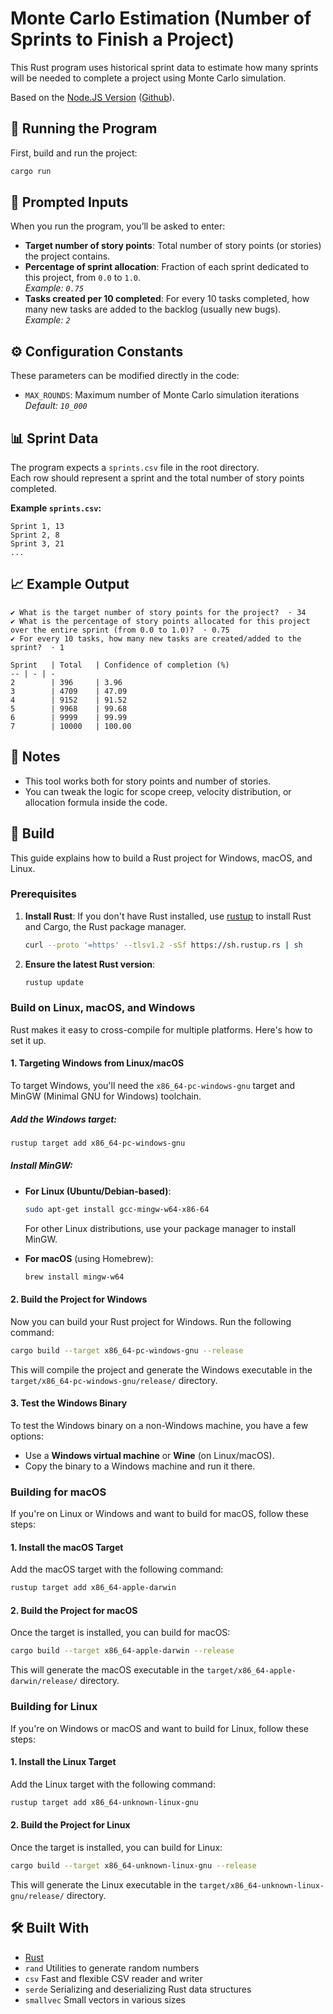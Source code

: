 # Monte Carlo Estimation (Number of Sprints to Finish a Project)

This Rust program uses historical sprint data to estimate how many sprints will be needed to complete a project using Monte Carlo simulation.

Based on the [Node.JS Version](https://git.francopan.com.br/franco/montecarlo-estimation) ([Github](https://github.com/francopan/montecarlo-estimation)).


## 🚀 Running the Program

First, build and run the project:

```bash
cargo run
```


## 🧾 Prompted Inputs

When you run the program, you’ll be asked to enter:

- **Target number of story points**: Total number of story points (or stories) the project contains.
- **Percentage of sprint allocation**: Fraction of each sprint dedicated to this project, from `0.0` to `1.0`.  
  _Example: `0.75`_
- **Tasks created per 10 completed**: For every 10 tasks completed, how many new tasks are added to the backlog (usually new bugs).  
  _Example: `2`_


## ⚙️ Configuration Constants

These parameters can be modified directly in the code:

- `MAX_ROUNDS`: Maximum number of Monte Carlo simulation iterations  
  _Default: `10_000`_


## 📊 Sprint Data

The program expects a `sprints.csv` file in the root directory.  
Each row should represent a sprint and the total number of story points completed.

**Example `sprints.csv`:**
```
Sprint 1, 13
Sprint 2, 8
Sprint 3, 21
...
```


## 📈 Example Output

```text
✔ What is the target number of story points for the project?  · 34
✔ What is the percentage of story points allocated for this project over the entire sprint (from 0.0 to 1.0)?  · 0.75
✔ For every 10 tasks, how many new tasks are created/added to the sprint?  · 1

Sprint   | Total   | Confidence of completion (%)
-- | - | -
2        | 396     | 3.96
3        | 4709    | 47.09
4        | 9152    | 91.52
5        | 9968    | 99.68
6        | 9999    | 99.99
7        | 10000   | 100.00
```


## 📌 Notes

- This tool works both for story points and number of stories.
- You can tweak the logic for scope creep, velocity distribution, or allocation formula inside the code.

## 🧱 Build

This guide explains how to build a Rust project for Windows, macOS, and Linux.

### Prerequisites

1. **Install Rust**: If you don't have Rust installed, use [rustup](https://rustup.rs/) to install Rust and Cargo, the Rust package manager.

   ```bash
   curl --proto '=https' --tlsv1.2 -sSf https://sh.rustup.rs | sh
   ```

2. **Ensure the latest Rust version**:

   ```bash
   rustup update
   ```

### Build on Linux, macOS, and Windows

Rust makes it easy to cross-compile for multiple platforms. Here's how to set it up.

#### 1. **Targeting Windows from Linux/macOS**

To target Windows, you'll need the `x86_64-pc-windows-gnu` target and MinGW (Minimal GNU for Windows) toolchain.

##### Add the Windows target:

```bash
rustup target add x86_64-pc-windows-gnu
```

##### Install MinGW:

- **For Linux (Ubuntu/Debian-based)**:

  ```bash
  sudo apt-get install gcc-mingw-w64-x86-64
  ```

  For other Linux distributions, use your package manager to install MinGW.

- **For macOS** (using Homebrew):

  ```bash
  brew install mingw-w64
  ```

#### 2. **Build the Project for Windows**

Now you can build your Rust project for Windows. Run the following command:

```bash
cargo build --target x86_64-pc-windows-gnu --release
```

This will compile the project and generate the Windows executable in the `target/x86_64-pc-windows-gnu/release/` directory.

#### 3. **Test the Windows Binary**

To test the Windows binary on a non-Windows machine, you have a few options:

- Use a **Windows virtual machine** or **Wine** (on Linux/macOS).
- Copy the binary to a Windows machine and run it there.


### Building for macOS

If you're on Linux or Windows and want to build for macOS, follow these steps:

#### 1. **Install the macOS Target**

Add the macOS target with the following command:

```bash
rustup target add x86_64-apple-darwin
```

#### 2. **Build the Project for macOS**

Once the target is installed, you can build for macOS:

```bash
cargo build --target x86_64-apple-darwin --release
```

This will generate the macOS executable in the `target/x86_64-apple-darwin/release/` directory.


### Building for Linux

If you're on Windows or macOS and want to build for Linux, follow these steps:

#### 1. **Install the Linux Target**

Add the Linux target with the following command:

```bash
rustup target add x86_64-unknown-linux-gnu
```

#### 2. **Build the Project for Linux**

Once the target is installed, you can build for Linux:

```bash
cargo build --target x86_64-unknown-linux-gnu --release
```

This will generate the Linux executable in the `target/x86_64-unknown-linux-gnu/release/` directory.

## 🛠 Built With

- [Rust](https://www.rust-lang.org/)
- `rand` Utilities to generate random numbers
- `csv` Fast and flexible CSV reader and writer
- `serde` Serializing and deserializing Rust data structures
- `smallvec` Small vectors in various sizes